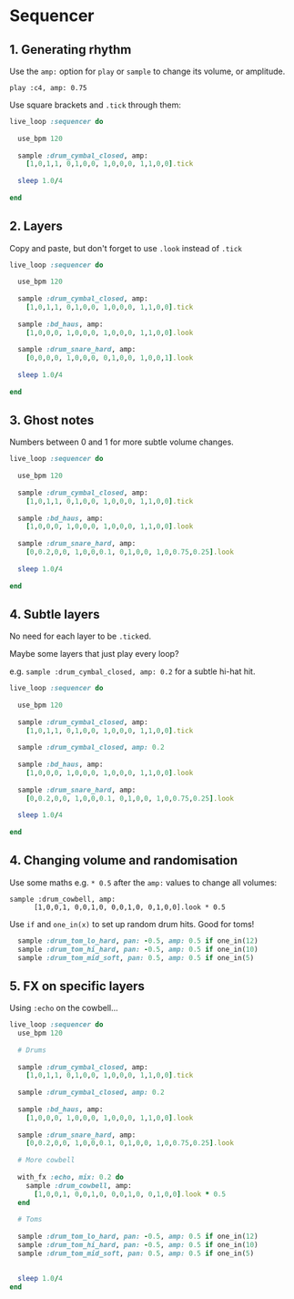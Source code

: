 # Sequencer

## 1. Generating rhythm

Use the `amp:` option for `play` or `sample` to change its volume, or amplitude.

`play :c4, amp: 0.75`

Use square brackets and `.tick` through them:

```ruby
live_loop :sequencer do
  
  use_bpm 120
  
  sample :drum_cymbal_closed, amp:
    [1,0,1,1, 0,1,0,0, 1,0,0,0, 1,1,0,0].tick
  
  sleep 1.0/4
  
end
```

## 2. Layers

Copy and paste, but don't forget to use `.look` instead of `.tick`

```ruby
live_loop :sequencer do
  
  use_bpm 120
  
  sample :drum_cymbal_closed, amp:
    [1,0,1,1, 0,1,0,0, 1,0,0,0, 1,1,0,0].tick
  
  sample :bd_haus, amp:
    [1,0,0,0, 1,0,0,0, 1,0,0,0, 1,1,0,0].look
  
  sample :drum_snare_hard, amp:
    [0,0,0,0, 1,0,0,0, 0,1,0,0, 1,0,0,1].look
  
  sleep 1.0/4
  
end
```

## 3. Ghost notes

Numbers between 0 and 1 for more subtle volume changes.

```ruby
live_loop :sequencer do
  
  use_bpm 120
  
  sample :drum_cymbal_closed, amp:
    [1,0,1,1, 0,1,0,0, 1,0,0,0, 1,1,0,0].tick
  
  sample :bd_haus, amp:
    [1,0,0,0, 1,0,0,0, 1,0,0,0, 1,1,0,0].look
  
  sample :drum_snare_hard, amp:
    [0,0.2,0,0, 1,0,0,0.1, 0,1,0,0, 1,0,0.75,0.25].look
  
  sleep 1.0/4
  
end
```

## 4. Subtle layers

No need for each layer to be `.tick`ed.

Maybe some layers that just play every loop?

e.g. `sample :drum_cymbal_closed, amp: 0.2` for a subtle hi-hat hit.

```ruby
live_loop :sequencer do
  
  use_bpm 120
  
  sample :drum_cymbal_closed, amp:
    [1,0,1,1, 0,1,0,0, 1,0,0,0, 1,1,0,0].tick
  
  sample :drum_cymbal_closed, amp: 0.2
  
  sample :bd_haus, amp:
    [1,0,0,0, 1,0,0,0, 1,0,0,0, 1,1,0,0].look
  
  sample :drum_snare_hard, amp:
    [0,0.2,0,0, 1,0,0,0.1, 0,1,0,0, 1,0,0.75,0.25].look
  
  sleep 1.0/4
  
end
```

## 4. Changing volume and randomisation

Use some maths e.g. `* 0.5` after the `amp:` values to change all volumes:

```
sample :drum_cowbell, amp:
      [1,0,0,1, 0,0,1,0, 0,0,1,0, 0,1,0,0].look * 0.5
```

Use `if` and `one_in(x)` to set up random drum hits. Good for toms!

```ruby
  sample :drum_tom_lo_hard, pan: -0.5, amp: 0.5 if one_in(12)
  sample :drum_tom_hi_hard, pan: -0.5, amp: 0.5 if one_in(10)
  sample :drum_tom_mid_soft, pan: 0.5, amp: 0.5 if one_in(5)
```
  
## 5. FX on specific layers

Using `:echo` on the cowbell...

```ruby
live_loop :sequencer do
  use_bpm 120
   
  # Drums
  
  sample :drum_cymbal_closed, amp:
    [1,0,1,1, 0,1,0,0, 1,0,0,0, 1,1,0,0].tick
  
  sample :drum_cymbal_closed, amp: 0.2
  
  sample :bd_haus, amp:
    [1,0,0,0, 1,0,0,0, 1,0,0,0, 1,1,0,0].look
  
  sample :drum_snare_hard, amp:
    [0,0.2,0,0, 1,0,0,0.1, 0,1,0,0, 1,0,0.75,0.25].look
  
  # More cowbell
  
  with_fx :echo, mix: 0.2 do
    sample :drum_cowbell, amp:
      [1,0,0,1, 0,0,1,0, 0,0,1,0, 0,1,0,0].look * 0.5
  end
  
  # Toms
  
  sample :drum_tom_lo_hard, pan: -0.5, amp: 0.5 if one_in(12)
  sample :drum_tom_hi_hard, pan: -0.5, amp: 0.5 if one_in(10)
  sample :drum_tom_mid_soft, pan: 0.5, amp: 0.5 if one_in(5)
  
  
  sleep 1.0/4
end
```
